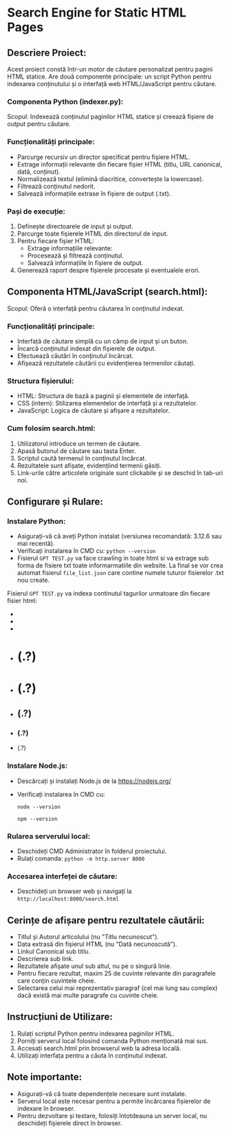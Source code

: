 # Search Engine for Static HTML Pages

## Descriere Proiect:
Acest proiect constă într-un motor de căutare personalizat pentru pagini HTML statice. Are două componente principale: un script Python pentru indexarea conținutului și o interfață web HTML/JavaScript pentru căutare.

### Componenta Python (indexer.py):
Scopul: Indexează conținutul paginilor HTML statice și creează fișiere de output pentru căutare.

### Funcționalități principale:
- Parcurge recursiv un director specificat pentru fișiere HTML.
- Extrage informații relevante din fiecare fișier HTML (titlu, URL canonical, dată, conținut).
- Normalizează textul (elimină diacritice, convertește la lowercase).
- Filtrează conținutul nedorit.
- Salvează informațiile extrase în fișiere de output (.txt).

### Pași de execuție:
1. Definește directoarele de input și output.
2. Parcurge toate fișierele HTML din directorul de input.
3. Pentru fiecare fișier HTML:
   - Extrage informațiile relevante:
   - Procesează și filtrează conținutul.
   - Salvează informațiile în fișiere de output.
4. Generează raport despre fișierele procesate și eventualele erori.

## Componenta HTML/JavaScript (search.html):
Scopul: Oferă o interfață pentru căutarea în conținutul indexat.

### Funcționalități principale:
- Interfață de căutare simplă cu un câmp de input și un buton.
- Încarcă conținutul indexat din fișierele de output.
- Efectuează căutări în conținutul încărcat.
- Afișează rezultatele căutării cu evidențierea termenilor căutați.

### Structura fișierului:
- HTML: Structura de bază a paginii și elementele de interfață.
- CSS (intern): Stilizarea elementelor de interfață și a rezultatelor.
- JavaScript: Logica de căutare și afișare a rezultatelor.

### Cum folosim search.html:
1. Utilizatorul introduce un termen de căutare.
2. Apasă butonul de căutare sau tasta Enter.
3. Scriptul caută termenul în conținutul încărcat.
4. Rezultatele sunt afișate, evidențiind termenii găsiți.
5. Link-urile către articolele originale sunt clickabile și se deschid în tab-uri noi.

## Configurare și Rulare:

### Instalare Python:
- Asigurați-vă că aveți Python instalat (versiunea recomandată: 3.12.6 sau mai recentă).
- Verificați instalarea în CMD cu: `python --version`
- Fisierul `GPT TEST.py` va face crawling in toate html si va extrage sub forma de fisiere txt toate informarmatiile din website. La final se vor crea automat fisierul `file_list.json` care contine numele tuturor fisierelor .txt nou create.

Fisierul `GPT TEST.py` va indexa continutul tagurilor urmatoare din fiecare fisier html:

- <title>(.*?)</title>
- <link rel="canonical" href="(.?)" />
- <meta name="description" content="(.?)">
- <h1>(.?)</h1>
- <h1 class="custom-h1" itemprop="name">(.?)</h1>
- <h2 class="text_obisnuit2">(.?)</h2>
- <h3 class="text_obisnuit2">(.?)</h3>
- <p class="text_obisnuit">(.?)</p>

### Instalare Node.js:
- Descărcați și instalați Node.js de la https://nodejs.org/
- Verificați instalarea în CMD cu:

  `node --version`
  
  `npm --version`

### Rularea serverului local:
- Deschideți CMD Administrator în folderul proiectului.
- Rulați comanda: `python -m http.server 8000`

### Accesarea interfeței de căutare:
- Deschideți un browser web și navigați la `http://localhost:8000/search.html`

## Cerințe de afișare pentru rezultatele căutării:
- Titlul și Autorul articolului (nu "Titlu necunoscut").
- Data extrasă din fișierul HTML (nu "Dată necunoscută").
- Linkul Canonical sub titlu.
- Descrierea sub link.
- Rezultatele afișate unul sub altul, nu pe o singură linie.
- Pentru fiecare rezultat, maxim 25 de cuvinte relevante din paragrafele care conțin cuvintele cheie.
- Selectarea celui mai reprezentativ paragraf (cel mai lung sau complex) dacă există mai multe paragrafe cu cuvinte cheie.

## Instrucțiuni de Utilizare:
1. Rulați scriptul Python pentru indexarea paginilor HTML.
2. Porniți serverul local folosind comanda Python menționată mai sus.
3. Accesați search.html prin browserul web la adresa locală.
4. Utilizați interfața pentru a căuta în conținutul indexat.

## Note importante:
- Asigurați-vă că toate dependențele necesare sunt instalate.
- Serverul local este necesar pentru a permite încărcarea fișierelor de indexare în browser.
- Pentru dezvoltare și testare, folosiți întotdeauna un server local, nu deschideți fișierele direct în browser.

